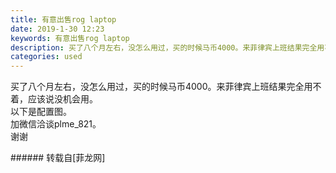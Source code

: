 ```yaml
---
title: 有意出售rog laptop
date: 2019-1-30 12:23
keywords: 有意出售rog laptop
description: 买了八个月左右，没怎么用过，买的时候马币4000。来菲律宾上班结果完全用不着，应该说没机会用。以下是配置图。加微信洽谈plme_821。谢谢
categories: used
---
```

<td class="t_f" id="postmessage_2851094">

买了八个月左右，没怎么用过，买的时候马币4000。来菲律宾上班结果完全用不着，应该说没机会用。<br/>
以下是配置图。<br/>
加微信洽谈plme_821。<br/>
谢谢<br/>
<img alt="" border="0" class="zoom" data-cf-modified-a170106f2747092d8ca06202-="" file="http://www.flw.ph/data/appbyme/upload/image/201901/30/FxlYnjO0RFLR.jpg" id="aimg_z19aB" lazyloadthumb="1" onclick="" onmouseover="" src="http://www.flw.ph/data/appbyme/upload/image/201901/30/FxlYnjO0RFLR.jpg"/><br/>
<img alt="" border="0" class="zoom" data-cf-modified-a170106f2747092d8ca06202-="" file="http://www.flw.ph/data/appbyme/upload/image/201901/30/j6tjEJ3JUsQh.jpg" id="aimg_B22h4" lazyloadthumb="1" onclick="" onmouseover="" src="http://www.flw.ph/data/appbyme/upload/image/201901/30/j6tjEJ3JUsQh.jpg"/><br/>
<img alt="" border="0" class="zoom" data-cf-modified-a170106f2747092d8ca06202-="" file="http://www.flw.ph/data/appbyme/upload/image/201901/30/g8pj2BpDB0Vz.jpg" id="aimg_vKLY8" lazyloadthumb="1" onclick="" onmouseover="" src="http://www.flw.ph/data/appbyme/upload/image/201901/30/g8pj2BpDB0Vz.jpg"/><br/>
<img alt="" border="0" class="zoom" data-cf-modified-a170106f2747092d8ca06202-="" file="http://www.flw.ph/data/appbyme/upload/image/201901/30/EqLRj9njPMVU.jpg" id="aimg_RGOff" lazyloadthumb="1" onclick="" onmouseover="" src="http://www.flw.ph/data/appbyme/upload/image/201901/30/EqLRj9njPMVU.jpg"/><br/>
<img alt="" border="0" class="zoom" data-cf-modified-a170106f2747092d8ca06202-="" file="http://www.flw.ph/data/appbyme/upload/image/201901/30/nm2whedHxg6T.jpg" id="aimg_qofZH" lazyloadthumb="1" onclick="" onmouseover="" src="http://www.flw.ph/data/appbyme/upload/image/201901/30/nm2whedHxg6T.jpg"/><br/>
</td>
###### 转载自[菲龙网]